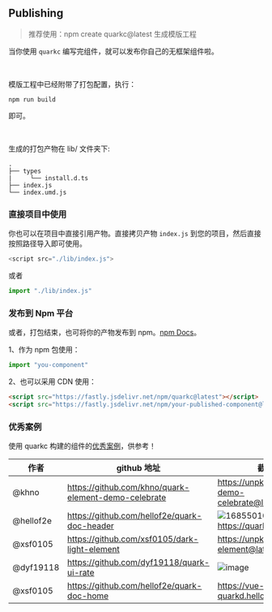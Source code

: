 ## Publishing

> 推荐使用：npm create quarkc@latest 生成模版工程

当你使用 `quarkc` 编写完组件，就可以发布你自己的无框架组件啦。

<br/>

模版工程中已经附带了打包配置，执行：

```shell
npm run build
```
即可。

<br />

生成的打包产物在 lib/ 文件夹下:

```tree
.
├── types
|     └── install.d.ts
├── index.js
└── index.umd.js
```

### 直接项目中使用

你也可以在项目中直接引用产物。直接拷贝产物 `index.js` 到您的项目，然后直接按照路径导入即可使用。

```js
<script src="./lib/index.js">
```

或者

```js
import "./lib/index.js"
```

### 发布到 Npm 平台

或者，打包结束，也可将你的产物发布到 npm。[npm Docs](https://docs.npmjs.com/packages-and-modules/contributing-packages-to-the-registry)。

1、作为 npm 包使用：

```js
import "you-component"
```

2、也可以采用 CDN 使用：

```html
<script src="https://fastly.jsdelivr.net/npm/quarkc@latest"></script>
<script src="https://fastly.jsdelivr.net/npm/your-published-component@latest"></script>
```


### 优秀案例

使用 quarkc 构建的组件的[优秀案例](https://github.com/hellof2e/quark#%E4%BC%98%E7%A7%80%E6%A1%88%E4%BE%8B)，供参考！

|  作者   | github 地址  | 截图 / 链接
|  ----  | ----  | ----- |
| @khno  | https://github.com/khno/quark-element-demo-celebrate |  https://unpkg.com/quarkc-demo-celebrate@latest/demo.html |
| @hellof2e  | https://github.com/hellof2e/quark-doc-header | ![1685501041275](https://github.com/hellof2e/quark/assets/14307551/24dd5626-e6a9-452c-9c95-c2cdb8891573) https://quarkc.hellobike.com/#/ |
| @xsf0105  | https://github.com/xsf0105/dark-light-element |  https://unpkg.com/dark-light-element@latest/demo.html |
| @dyf19118  | https://github.com/dyf19118/quark-ui-rate |  ![image](https://github.com/hellof2e/quark-cli/assets/14307551/e11e6c49-4c18-4bca-adc3-01a7198ab2e2) |
| @xsf0105  | https://github.com/hellof2e/quark-doc-home |  https://vue-quarkd.hellobike.com  |
